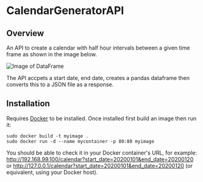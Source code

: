 # CalendarGeneratorAPI

## Overview

An API to create a calendar with half hour intervals between a given time frame as shown in the image below.

![Image of DataFrame](http://renewable.exchange/backend/calendar_dataframe.png)

The API accpets a start date, end date, creates a pandas dataframe then converts this to a JSON file as a response.

## Installation

Requires [Docker](https://www.docker.com/) to be installed. Once installed first build an image then run it:

```
sudo docker build -t myimage .
sudo docker run -d --name mycontainer -p 80:80 myimage 
```

You should be able to check it in your Docker container's URL, for example: http://192.168.99.100/calendar?start_date=20200101&end_date=20200120 or http://127.0.0.1/calendar?start_date=20200101&end_date=20200120 (or equivalent, using your Docker host).
